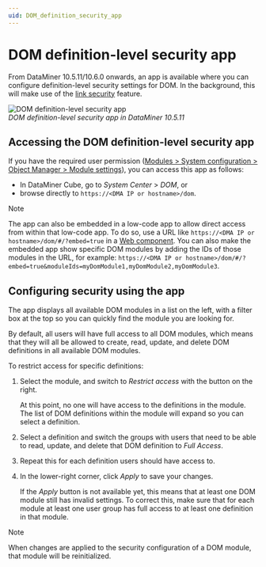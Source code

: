 ```yaml
---
uid: DOM_definition_security_app
---
```


# DOM definition-level security app

<!-- RN 43622 -->

From DataMiner 10.5.11/10.6.0 onwards, an app is available where you can configure definition-level security settings for DOM. In the background, this will make use of the [link security](xref:DOM_security#link-security) feature.

![DOM definition-level security app](~/dataminer/images/DOMSecurityApp.png)<br>*DOM definition-level security app in DataMiner 10.5.11*

## Accessing the DOM definition-level security app

If you have the required user permission ([Modules > System configuration > Object Manager > Module settings](xref:DataMiner_user_permissions#modules--system-configuration--object-manager--module-settings)), you can access this app as follows:

- In DataMiner Cube, go to *System Center* > *DOM*, or
- browse directly to `https://<DMA IP or hostname>/dom`.

> [!NOTE]
> The app can also be embedded in a low-code app to allow direct access from within that low-code app. To do so, use a URL like `https://<DMA IP or hostname>/dom/#/?embed=true` in a [Web component](xref:DashboardWeb). You can also make the embedded app show specific DOM modules by adding the IDs of those modules in the URL, for example: `https://<DMA IP or hostname>/dom/#/?embed=true&moduleIds=myDomModule1,myDomModule2,myDomModule3`.

## Configuring security using the app

The app displays all available DOM modules in a list on the left, with a filter box at the top so you can quickly find the module you are looking for.

By default, all users will have full access to all DOM modules, which means that they will all be allowed to create, read, update, and delete DOM definitions in all available DOM modules.

To restrict access for specific definitions:

1. Select the module, and switch to *Restrict access* with the button on the right.

   At this point, no one will have access to the definitions in the module. The list of DOM definitions within the module will expand so you can select a definition.

1. Select a definition and switch the groups with users that need to be able to read, update, and delete that DOM definition to *Full Access*.

1. Repeat this for each definition users should have access to.

1. In the lower-right corner, click *Apply* to save your changes.

   If the *Apply* button is not available yet, this means that at least one DOM module still has invalid settings. To correct this, make sure that for each module at least one user group has full access to at least one definition in that module.

> [!NOTE]
> When changes are applied to the security configuration of a DOM module, that module will be reinitialized.
